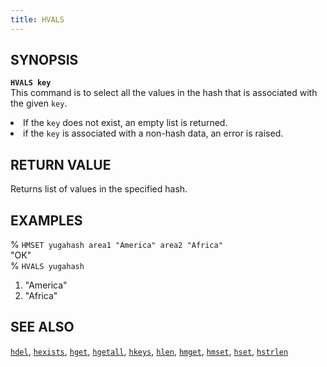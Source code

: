 ```yaml
---
title: HVALS
---
```


## SYNOPSIS
<code><b>HVALS key</b></code><br>
This command is to select all the values in the hash that is associated with the given <code>key</code>.

<li>If the <code>key</code> does not exist, an empty list is returned.</li>
<li>if the <code>key</code> is associated with a non-hash data, an error is raised.</li>

## RETURN VALUE
Returns list of values in the specified hash.

## EXAMPLES
% <code>HMSET yugahash area1 "America" area2 "Africa"</code><br>
"OK"<br>
% <code>HVALS yugahash</code><br>
1) "America"<br>
2) "Africa"<br>

## SEE ALSO
[`hdel`](../hdel/), [`hexists`](../hexists/), [`hget`](../hget/), [`hgetall`](../hgetall/), [`hkeys`](../hkeys/), [`hlen`](../hlen/), [`hmget`](../hmget/), [`hmset`](../hmset/), [`hset`](../hset/), [`hstrlen`](../hstrlen/)
